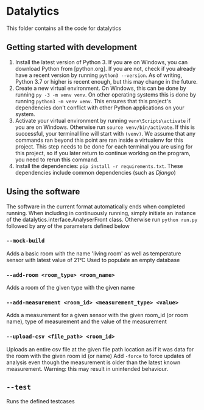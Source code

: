 # Datalytics

This folder contains all the code for datalytics

## Getting started with development

1. Install the latest version of Python 3. If you are on Windows, you can download Python from [python.org].
If you are not, check if you already have a recent version by running `python3 --version`. As of writing,
Python 3.7 or higher is recent enough, but this may change in the future.
1. Create a new virtual environment. On Windows, this can be done by running `py -3 -m venv venv`. On other operating systems this is done by running `python3 -m venv venv`. This ensures that this project's dependencies don't conflict with other Python applications on your system.
1. Activate your virtual environment by running `venv\Scripts\activate` if you are on Windows. Otherwise run `source venv/bin/activate`. If this is successful, your terminal line will start with `(venv)`. We assume that any commands ran beyond this point are ran inside a virtualenv for this project. This step needs to be done for each terminal you are using for this project, so if you later return to continue working on the program, you need to rerun this command.
1. Install the dependencies: `pip install -r requirements.txt`. These dependencies include common dependencies (such as _Django_) 

## Using the software

The software in the current format automatically ends when completed running. When including in continuously running,
simply initiate an instance of the datalytics.interface.AnalyserFront class. Otherwise run `python run.py` followed by
any of the parameters defined below

### `--mock-build`
Adds a basic room with the name 'living room' as well as temperature sensor with latest value of 21°C
Used to populate an empty database

### `--add-room <room_type> <room_name>`
Adds a room of the given type with the given name

### `--add-measurement <room_id> <measurement_type> <value>`
Adds a measurement for a given sensor with the given room_id (or room name), type of measurement and the value of the 
measurement

### `--upload-csv <file_path> <room_id>`
Uploads an entire csv file at the given file path location as if it was data for the room with the given room id (or name)
Add `-force` to force updates of analysis even though the measurement is older than the latest known measurement. Warning:
this may result in unintended behaviour.

## `--test`

Runs the defined testcases